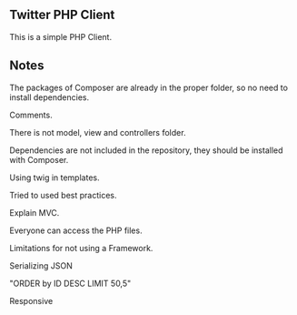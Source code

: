## Twitter PHP Client

This is a simple PHP Client.

## Notes

The packages of Composer are already in the proper folder, so no need to install dependencies.

Comments.

There is not model, view and controllers folder.

Dependencies are not included in the repository, they should be installed with Composer.

Using twig in templates.

Tried to used best practices.

Explain MVC.

Everyone can access the PHP files.

Limitations for not using a Framework.

Serializing JSON

"ORDER by ID DESC LIMIT 50,5"

Responsive